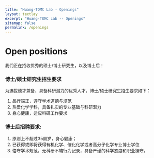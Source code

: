 ```yaml
---
title: "Huang-TOMC Lab - Openings"
layout: textlay
excerpt: "Huang-TOMC Lab -- Openings"
sitemap: false
permalink: /openings
---
```


# Open positions
我们正在招收优秀的硕士/博士研究生，以及博士后！

### 博士/硕士研究生招生要求
为选拔德才兼备、具备科研潜力的优秀人才，博士/硕士研究生招生要求如下：
1. 品行端正，遵守学术道德与规范
2. 热爱化学学科，具备扎实的专业基础与科研潜力
3. 身心健康，适应科研工作要求

### 博士后招聘要求:
1. 原则上不超过35周岁，身心健康；
2. 已获得或即将获得有机化学、催化化学或者高分子化学专业博士学位
3. 恪守学术规范，无科研不端行为记录，具备严谨的科学态度和职业操守。
